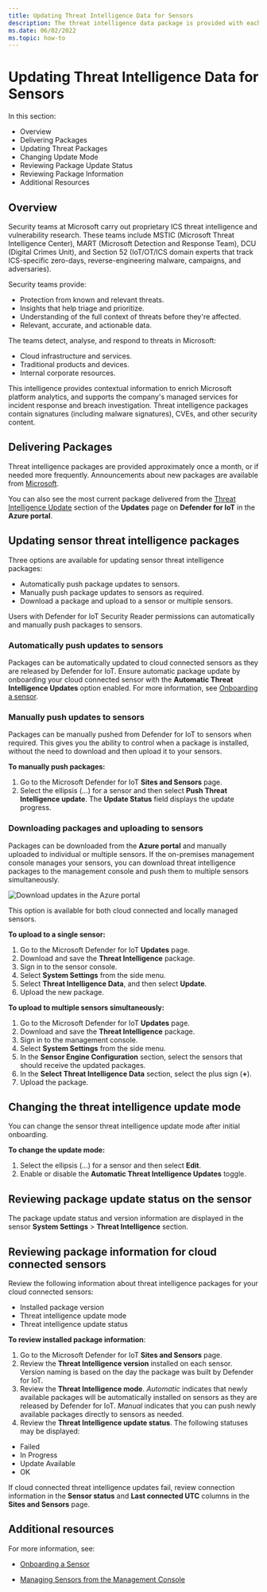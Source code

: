 ```yaml
---
title: Updating Threat Intelligence Data for Sensors
description: The threat intelligence data package is provided with each new Defender for IoT version, or if needed between releases.
ms.date: 06/02/2022
ms.topic: how-to
---
```

# Updating Threat Intelligence Data for Sensors 
  
 In this section:  
 * Overview  
 * Delivering Packages  
 * Updating Threat Packages  
 * Changing Update Mode  
 * Reviewing Package Update Status  
 * Reviewing Package Information  
 * Additional Resources
     
     
     
## Overview

Security teams at Microsoft carry out proprietary ICS threat intelligence and vulnerability research. These teams include MSTIC (Microsoft Threat Intelligence Center), MART (Microsoft Detection and Response Team), DCU (Digital Crimes Unit), and Section 52 (IoT/OT/ICS domain experts that track ICS-specific zero-days, reverse-engineering malware, campaigns, and adversaries).
  
Security teams provide:

- Protection from known and relevant threats.
- Insights that help triage and prioritize.
- Understanding of the full context of threats before they're affected.
- Relevant, accurate, and actionable data.  

The teams detect, analyse, and respond to threats in Microsoft:

- Cloud infrastructure and services.
- Traditional products and devices.
- Internal corporate resources.

This intelligence provides contextual information to enrich Microsoft platform analytics, and supports the company's managed services for incident response and breach investigation. Threat intelligence packages contain signatures (including malware signatures), CVEs, and other security content.
  
    
    
## Delivering Packages

Threat intelligence packages are provided approximately once a month, or if needed more frequently. Announcements about new packages are available from [Microsoft](https://techcommunity.microsoft.com/t5/azure-defender-for-iot/bd-p/AzureDefenderIoT).

You can also see the most current package delivered from the [Threat Intelligence Update](https://techcommunity.microsoft.com/t5/azure-defender-for-iot/bd-p/AzureDefenderIoT) section of the **Updates** page on **Defender for IoT** in the **Azure portal**.
  
    
    
## Updating sensor threat intelligence packages

Three options are available for updating sensor threat intelligence packages:

- Automatically push package updates to sensors.
- Manually push package updates to sensors as required.
- Download a package and upload to a sensor or multiple sensors.

Users with Defender for IoT Security Reader permissions can automatically and manually push packages to sensors.
  
  
### Automatically push updates to sensors

Packages can be automatically updated to cloud connected sensors as they are released by Defender for IoT. Ensure automatic package update by onboarding your cloud connected sensor with the **Automatic Threat Intelligence Updates** option enabled. For more information, see [Onboarding a sensor](tutorial-onboarding.md#onboard-and-activate-the-virtual-sensor).
  
  
### Manually push updates to sensors

Packages can be manually pushed from Defender for IoT to sensors when required. This gives you the ability to control when a package is installed, without the need to download and then upload it to your sensors.

**To manually push packages:**

1. Go to the Microsoft Defender for IoT **Sites and Sensors** page.
2. Select the ellipsis (...) for a sensor and then select **Push Threat Intelligence update**. The **Update Status** field displays the update progress.  


### Downloading packages and uploading to sensors

Packages can be downloaded from the **Azure portal** and manually uploaded to individual or multiple sensors. If the on-premises management console manages your sensors, you can download threat intelligence packages to the management console and push them to multiple sensors simultaneously.

![Download updates in the Azure portal](media/how-to-work-with-threat-intelligence-packages/download-screen.png)

This option is available for both cloud connected and locally managed sensors.

**To upload to a single sensor:**
  
1. Go to the Microsoft Defender for IoT **Updates** page.
2. Download and save the **Threat Intelligence** package.
3. Sign in to the sensor console.
4. Select **System Settings** from the side menu.
5. Select **Threat Intelligence Data**, and then select **Update**.
6. Upload the new package.  


**To upload to multiple sensors simultaneously:**

1. Go to the Microsoft Defender for IoT **Updates** page.
2. Download and save the **Threat Intelligence** package.
3. Sign in to the management console.
4. Select **System Settings** from the side menu.
5. In the **Sensor Engine Configuration** section, select the sensors that should receive the updated packages.  
6. In the **Select Threat Intelligence Data** section, select the plus sign (**+**).
7. Upload the package.  
  
    
    
## Changing the threat intelligence update mode

You can change the sensor threat intelligence update mode after initial onboarding.

**To change the update mode:**

1. Select the ellipsis (...) for a sensor and then select **Edit**.
2. Enable or disable the **Automatic Threat Intelligence Updates** toggle.  
  
      
      
## Reviewing package update status on the sensor

The package update status and version information are displayed in the sensor **System Settings** > **Threat Intelligence** section.  
  
    
    
## Reviewing package information for cloud connected sensors

Review the following information about threat intelligence packages for your cloud connected sensors:

- Installed package version
- Threat intelligence update mode
- Threat intelligence update status

**To review installed package information**:  
   
1. Go to the Microsoft Defender for IoT **Sites and Sensors** page. 
2. Review the **Threat Intelligence version** installed on each sensor. Version naming is based on the day the package was built by Defender for IoT.  
3. Review the **Threat Intelligence mode**. *Automatic* indicates that newly available packages will be automatically installed on sensors as they are released by Defender for IoT. *Manual* indicates that you can push newly available packages directly to sensors as needed.   
4. Review the **Threat Intelligence update status**. The following statuses may be displayed:

- Failed
- In Progress
- Update Available   
- OK 

If cloud connected threat intelligence updates fail, review connection information in the **Sensor status** and **Last connected UTC** columns in the **Sites and Sensors** page. 
  
   
   
## Additional resources

For more information, see:

- [Onboarding a Sensor](tutorial-onboarding.md#onboard-and-activate-the-virtual-sensor)

- [Managing Sensors from the Management Console](how-to-manage-sensors-from-the-on-premises-management-console.md)
